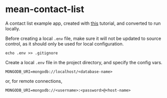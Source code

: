 # mean-contact-list

A contact list example app, created with [this](https://devcenter.heroku.com/articles/mean-apps-restful-api) tutorial, and converted to run locally.

Before creating a local `.env` file, make sure it will not be updated to source control, as it should only be used for local configuration.

```
echo .env >> .gitignore
```

Create a local `.env` file in the project directory, and specify the config vars.

```
MONGODB_URI=mongodb://localhost/<database-name>
```

or, for remote connections,

```
MONGODB_URI=mongodb://<username>:<password>@<host-name>
```
